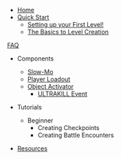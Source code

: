 * [Home](/Home.md)
* [Quick Start](/Quick-Start/Quick-Start.md)
    * [Setting up your First Level!](/Quick-Start/Creating%20Levels.md)
    * [The Basics to Level Creation](/Quick-Start/Creating%20Levels.md)


[FAQ](/FAQ.md)
* Components 
    * [Slow-Mo](/Components/Slow-Mo.md)
    * [Player Loadout](/Components/Player%20Loadout.md)
    * [Object Activator](/Components/Object%20Activator.md)
        * [ULTRAKILL Event](/Components/ULTRAKILL%20Event.md)
        
* Tutorials
    * Beginner
        * Creating Checkpoints
        * Creating Battle Encounters
* [Resources](/Resources/Resources.md)